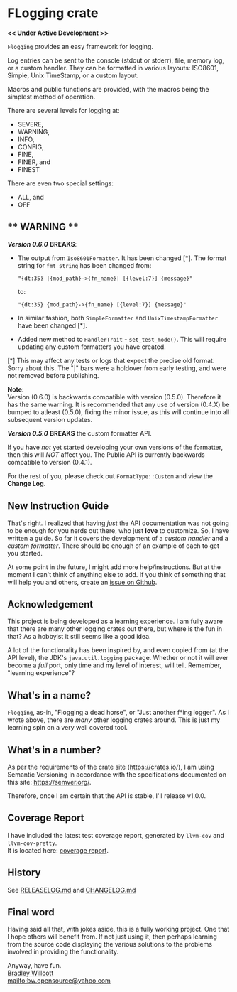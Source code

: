<!-- markdownlint-disable-file MD036 MD037 -->

# FLogging crate

**<< Under Active Development >>**

`Flogging` provides an easy framework for logging.

Log entries can be sent to the console (stdout or stderr), file, memory log, or a custom handler. They
can be formatted in various layouts: ISO8601, Simple, Unix TimeStamp, or a custom
layout.

Macros and public functions are provided, with the macros being the simplest method
of operation.

There are several levels for logging at:

- SEVERE,
- WARNING,
- INFO,
- CONFIG,
- FINE,
- FINER, and
- FINEST

There are even two special settings:

- ALL, and
- OFF

## ** WARNING **

***Version 0.6.0*** **BREAKS**:

- The output from `Iso8601Formatter`. It has been changed [*].
  The format string for `fmt_string` has been changed from:

  `"{dt:35} |{mod_path}->{fn_name}| [{level:7}] {message}"`

  to:

  `"{dt:35} {mod_path}->{fn_name} [{level:7}] {message}"`

- In similar fashion, both `SimpleFormatter` and `UnixTimestampFormatter` have been changed [*].
- Added new method to `HandlerTrait` - `set_test_mode()`. This will require updating any custom formatters you have created.

[*] This may affect any tests or logs that expect the precise old format.
Sorry about this. The "|" bars were a holdover from early testing, and were not
removed before publishing.

**Note:**\
Version (0.6.0) is backwards compatible with version (0.5.0). Therefore it has the same warning. It is recommended that any use of version (0.4.X) be bumped to atleast (0.5.0), fixing the minor issue, as this will continue into all subsequent version updates.

***Version 0.5.0*** **BREAKS** the custom formatter API.

If you have *not* yet started developing your own versions of the formatter, then this will *NOT* affect you. The Public API is currently backwards compatible to version (0.4.1).

For the rest of you, please check out `FormatType::Custom` and view the **Change Log**.

## New Instruction Guide

That's right. I realized that having *just* the API documentation was not going to be enough for you nerds out there, who just **love** to customize. So, I have written a guide. So far it covers the development of a *custom handler* and a *custom formatter*. There should be enough of an example of each to get you started.

At some point in the future, I might add more help/instructions. But at the moment I can't think of anything else to add. If you think of something that will help you and others, create an [issue on Github].

## Acknowledgement

This project is being developed as a learning experience. I am fully aware that there are many other logging crates out there, but where is the fun in that? As a hobbyist it still seems like a good idea.

A lot of the functionality has been inspired by, and even copied from (at the API level), the JDK's `java.util.logging` package. Whether or not it will ever become a *full* port, only time and my level of interest, will tell. Remember, "learning experience"?

## What's in a name?

`Flogging`, as-in, "Flogging a dead horse", or "Just another f\*ing logger". As I wrote above, there are *many* other logging crates around. This is just my learning spin on a very well covered tool.

## What's in a number?

As per the requirements of the crate site (<https://crates.io/>), I am using
Semantic Versioning in accordance with the specifications documented
on this site: <https://semver.org/>.

Therefore, once I am certain that the API is stable, I'll release v1.0.0.

## Coverage Report

I have included the latest test coverage report, generated by `llvm-cov` and `llvm-cov-pretty`.\
It is located here: [coverage report].

## History

See [RELEASELOG.md] and [CHANGELOG.md]

## Final word

Having said all that, with jokes aside, this is a fully working project. One that I
hope others will benefit from. If not just using it, then perhaps learning from
the source code displaying the various solutions to the problems involved in providing the
functionality.

Anyway, have fun.\
[Bradley Willcott][bw]\
<mailto:bw.opensource@yahoo.com>

[bw]: https://github.com/bewillcott
[coverage report]: https://bewillcott.github.io/flogging/coverage
[CHANGELOG.md]: https://bewillcott.github.io/flogging/extras/CHANGELOG.html
[RELEASELOG.md]: https://bewillcott.github.io/flogging/extras/RELEASELOG.html
[issue on Github]: https://github.com/bewillcott/flogging/issues
